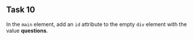 ## Task 10
In the `main` element, add an `id` attribute to the empty `div` element with the value   **questions**.
 